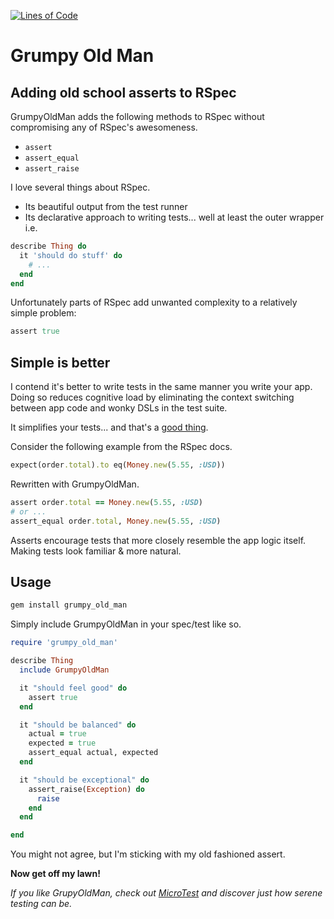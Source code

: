 [![Lines of Code](http://img.shields.io/badge/lines_of_code-19-brightgreen.svg?style=flat)](http://blog.codinghorror.com/the-best-code-is-no-code-at-all/)

# Grumpy Old Man

## Adding old school asserts to RSpec

GrumpyOldMan adds the following methods to RSpec without compromising any of RSpec's awesomeness.

* `assert`
* `assert_equal`
* `assert_raise`

I love several things about RSpec.

* Its beautiful output from the test runner
* Its declarative approach to writing tests... well at least the outer wrapper i.e.

```ruby
describe Thing do
  it 'should do stuff' do
    # ...
  end
end
```

Unfortunately parts of RSpec add unwanted complexity to a relatively simple problem:

```ruby
assert true
```

## Simple is better

I contend it's better to write tests in the same manner you write your app.
Doing so reduces cognitive load by eliminating the context switching
between app code and wonky DSLs in the test suite.

It simplifies your tests... and that's a [good thing](http://en.wikipedia.org/wiki/Unix_philosophy#.22Worse_is_better.22).

Consider the following example from the RSpec docs.

```ruby
expect(order.total).to eq(Money.new(5.55, :USD))
```

Rewritten with GrumpyOldMan.
```ruby
assert order.total == Money.new(5.55, :USD)
# or ...
assert_equal order.total, Money.new(5.55, :USD)
```

Asserts encourage tests that more closely resemble the app logic itself.
Making tests look familiar & more natural.

## Usage

```bash
gem install grumpy_old_man
```

Simply include GrumpyOldMan in your spec/test like so.

```ruby
require 'grumpy_old_man'

describe Thing
  include GrumpyOldMan

  it "should feel good" do
    assert true
  end

  it "should be balanced" do
    actual = true
    expected = true
    assert_equal actual, expected
  end

  it "should be exceptional" do
    assert_raise(Exception) do
      raise
    end
  end

end
```

You might not agree, but I'm sticking with my old fashioned assert.

**Now get off my lawn!**

*If you like GrupyOldMan, check out [MicroTest](http://hopsoft.github.com/micro_test/) and discover just how serene testing can be.*

